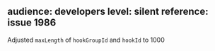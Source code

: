 audience: developers
level: silent
reference: issue 1986
---
Adjusted `maxLength` of `hookGroupId` and `hookId` to 1000